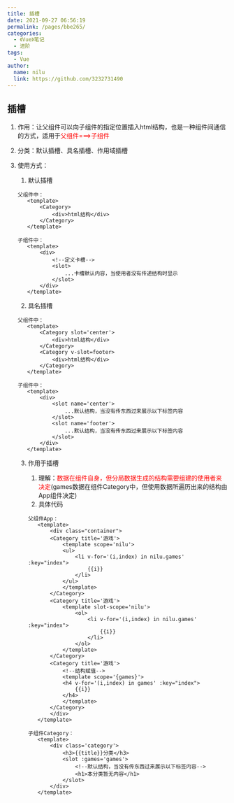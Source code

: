 ```yaml
---
title: 插槽
date: 2021-09-27 06:56:19
permalink: /pages/bbe265/
categories:
  - 《Vue》笔记
  - 进阶
tags:
  - Vue
author:
  name: nilu
  link: https://github.com/3232731490
---
```


## 插槽

1. 作用：让父组件可以向子组件的指定位置插入html结构，也是一种组件间通信的方式，适用于<span style='color:red'>父组件===>子组件</span>

2. 分类：默认插槽、具名插槽、作用域插槽

3. 使用方式：

   1. 默认插槽

    ```vue
   父组件中：
       <template>
           <Category>
               <div>html结构</div>
           </Category>
       </template>
    ```

    ```vue
   子组件中：
       <template>
           <div>
               <!--定义卡槽-->
               <slot>
                   ...卡槽默认内容，当使用者没有传递结构时显示
               </slot>
           </div>
       </template>
    ```

     2. 具名插槽

    ```vue
   父组件中：
       <template>
           <Category slot='center'>
               <div>html结构</div>
           </Category>
           <Category v-slot=footer>
               <div>html结构</div>
           </Category>
       </template>
    ```

    ```vue
   子组件中：
       <template>
           <div>
               <slot name='center'>
                   ...默认结构，当没有传东西过来展示以下标签内容
               </slot>
               <slot name='footer'>
                   ...默认结构，当没有传东西过来展示以下标签内容
               </slot>
           </div>
       </template>
    ```

    3. 作用于插槽

       1. 理解：<span style='color:red'>数据在组件自身，但分局数据生成的结构需要组建的使用者来决定</span>(games数据在组件Category中，但使用数据所遍历出来的结构由App组件决定)
       2. 具体代码

        ```vue
       父组件App：
           <template>
               <div class="container">
               <Category title='游戏'>
                   <template scope='nilu'>
                   <ul>
                       <li v-for='(i,index) in nilu.games' :key="index">
                           {{i}}
                       </li>
                   </ul>
                   </template>
               </Category>
               <Category title='游戏'>
                   <template slot-scope='nilu'>
                       <ol>
                           <li v-for='(i,index) in nilu.games' :key="index">
                               {{i}}
                           </li>
                       </ol>
                   </template>
               </Category>
               <Category title='游戏'>
                   <!--结构赋值-->
                   <template scope='{games}'>
                   <h4 v-for='(i,index) in games' :key="index">
                       {{i}}
                   </h4>
                   </template>
               </Category>
               </div>
           </template>
        ```

        ```vue
       子组件Category：
           <template>
               <div class='category'>
                   <h3>{{title}}分类</h3>
                   <slot :games='games'>
                       <!--默认结构，当没有传东西过来展示以下标签内容-->
                       <h1>本分类暂无内容</h1>
                   </slot>
               </div>
           </template>
        ```

## 